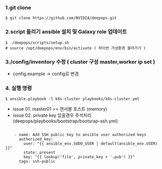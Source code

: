 
### 1.git clone
```
$ git clone https://github.com/NVIDIA/deepops.git
```
### 2.script 돌리기 ansible 설치 및 Galaxy role 업데이트
```
$ ./deepops/scripts/setup.sh
# source /opt/deepops/env/bin/activate ( 파이썬 가상환경 들어가기 )
```

### 3./config/inventory 수정 ( cluster 구성 master,worker ip set )
- config.example -> config로 변경


### 4. 실행 명령
```
$ ansible-playbook -l k8s-cluster playbooks/k8s-cluster.yml
```
- issue 01. master01 >= 앤서블 호스트 (memory)
- issue 02. private key 있을경우 주석처리 (deepops/playbooks/bootstrap/bootsrap-ssh.yml)
```

    - name: Add SSH public key to ansible user authorized keys
      authorized_key:
        user: "{{ ansible_env.SUDO_USER | default(ansible_env.USER) }}"
        state: present
        key: "{{ lookup('file', private_key + '.pub') }}"
      tags: ssh-public
```
